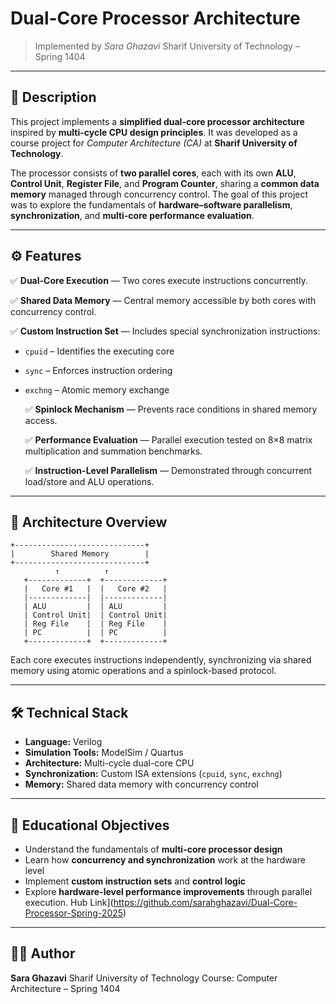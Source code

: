 # Dual-Core Processor Architecture

> Implemented by *Sara Ghazavi*
> Sharif University of Technology – Spring 1404

---

## 📝 Description

This project implements a **simplified dual-core processor architecture** inspired by **multi-cycle CPU design principles**.
It was developed as a course project for *Computer Architecture (CA)* at **Sharif University of Technology**.

The processor consists of **two parallel cores**, each with its own **ALU**, **Control Unit**, **Register File**, and **Program Counter**, sharing a **common data memory** managed through concurrency control.
The goal of this project was to explore the fundamentals of **hardware–software parallelism**, **synchronization**, and **multi-core performance evaluation**.

---

## ⚙️ Features

✅ **Dual-Core Execution** — Two cores execute instructions concurrently.

✅ **Shared Data Memory** — Central memory accessible by both cores with concurrency control.

✅ **Custom Instruction Set** — Includes special synchronization instructions:

* `cpuid` – Identifies the executing core
* `sync` – Enforces instruction ordering
* `exchng` – Atomic memory exchange

  ✅ **Spinlock Mechanism** — Prevents race conditions in shared memory access.
  
  ✅ **Performance Evaluation** — Parallel execution tested on 8×8 matrix multiplication and summation benchmarks.
  
  ✅ **Instruction-Level Parallelism** — Demonstrated through concurrent load/store and ALU operations.

---

## 🧩 Architecture Overview

```
+-----------------------------+
|        Shared Memory        |
+-----------------------------+
          ↑          ↑
   +-------------+  +-------------+
   |   Core #1   |  |   Core #2   |
   |-------------|  |-------------|
   | ALU         |  | ALU         |
   | Control Unit|  | Control Unit|
   | Reg File    |  | Reg File    |
   | PC          |  | PC          |
   +-------------+  +-------------+
```

Each core executes instructions independently, synchronizing via shared memory using atomic operations and a spinlock-based protocol.

---

## 🛠️ Technical Stack

* **Language:** Verilog
* **Simulation Tools:** ModelSim / Quartus
* **Architecture:** Multi-cycle dual-core CPU
* **Synchronization:** Custom ISA extensions (`cpuid`, `sync`, `exchng`)
* **Memory:** Shared data memory with concurrency control

---

## 📘 Educational Objectives

* Understand the fundamentals of **multi-core processor design**
* Learn how **concurrency and synchronization** work at the hardware level
* Implement **custom instruction sets** and **control logic**
* Explore **hardware-level performance improvements** through parallel execution.
Hub Link](https://github.com/sarahghazavi/Dual-Core-Processor-Spring-2025)

---

## 👩‍💻 Author

**Sara Ghazavi**
Sharif University of Technology
Course: Computer Architecture – Spring 1404
